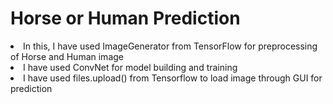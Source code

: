 # Horse or Human Prediction

<li> In this, I have used ImageGenerator from TensorFlow for preprocessing of Horse and Human image </li>
<li> I have used ConvNet for model building and training </li>
<li> I have used files.upload() from Tensorflow to load image through GUI for prediction  </li>
